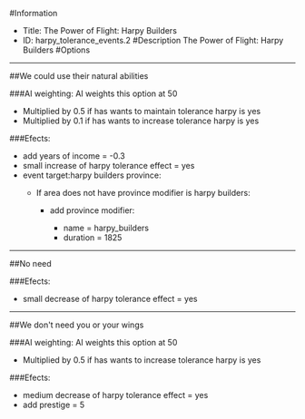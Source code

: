 #Information
 - Title: The Power of Flight: Harpy Builders
 - ID: harpy_tolerance_events.2
#Description
The Power of Flight: Harpy Builders
#Options

___
##We could use their natural abilities

###AI weighting:
AI weights this option at 50
 - Multiplied by 0.5 if has wants to maintain tolerance harpy is yes
 - Multiplied by 0.1 if has wants to increase tolerance harpy is yes


###Efects:<ul><li>add years of income = -0.3</li><li>small increase of harpy tolerance effect = yes</li><li>event target:harpy builders province:</li><ul><li>If area does not have province modifier is harpy builders:</li><ul><li>add province modifier:</li><ul><li>name = harpy_builders</li><li>duration = 1825</li></ul></ul></ul></ul>

___
##No need

###Efects:<ul><li>small decrease of harpy tolerance effect = yes</li></ul>

___
##We don't need you or your wings

###AI weighting:
AI weights this option at 50
 - Multiplied by 0.5 if has wants to increase tolerance harpy is yes


###Efects:<ul><li>medium decrease of harpy tolerance effect = yes</li><li>add prestige = 5</li></ul>
